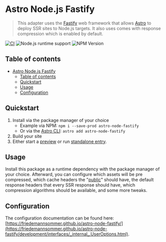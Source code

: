 # Astro Node.js Fastify

> This adapter uses the [Fastify](https://fastify.dev/) web framework that allows [Astro](https://astro.build/) to
> deploy SSR sites to Node.js targets.
> It also uses comes with response compression which is enabled by default.

[![CI](https://github.com/friedemannsommer/astro-node-fastify/actions/workflows/ci.yml/badge.svg)](https://github.com/friedemannsommer/astro-node-fastify/actions/workflows/ci.yml)
![Node.js runtime support](https://img.shields.io/node/v/astro-node-fastify?style=flat)
![NPM Version](https://img.shields.io/npm/v/astro-node-fastify?style=flat)

## Table of contents

<!-- TOC -->
* [Astro Node.js Fastify](#astro-nodejs-fastify)
  * [Table of contents](#table-of-contents)
  * [Quickstart](#quickstart)
  * [Usage](#usage)
  * [Configuration](#configuration)
<!-- TOC -->

## Quickstart

1. Install via the package manager of your choice
    * Example via NPM: `npm i --save-prod astro-node-fastify`
    * Or via
      the [Astro CLI](https://docs.astro.build/en/guides/integrations-guide/#automatic-integration-setup): `astro add astro-node-fastify`
2. Build your site
3. Either start a [preview](https://docs.astro.build/en/reference/cli-reference/#astro-preview) or
   run [standalone entry](https://docs.astro.build/en/reference/configuration-reference/#buildserverentry).

## Usage

Install this package as a runtime dependency with the package manager of your choice.
Afterward, you can configure which assets will be pre compressed, which cache headers
the "[public](https://docs.astro.build/en/basics/project-structure/#public)" should have, the default response headers
that every SSR response should have, which compression algorithms should be available, and some more tweaks.

## Configuration

The configuration documentation can be found here:
[https://friedemannsommer.github.io/astro-node-fastify/](https://friedemannsommer.github.io/astro-node-fastify/development/interfaces/_internal_.UserOptions.html).
